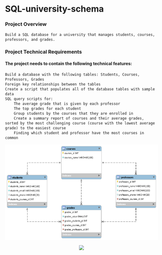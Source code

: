 # SQL-university-schema

### Project Overview

    Build a SQL database for a university that manages students, courses, professors, and grades.

### Project Technical Requirements

#### The project needs to contain the following technical features:

    Build a database with the following tables: Students, Courses, Professors, Grades
    Foreign key relationships between the tables
    Create a script that populates all of the database tables with sample data
    SQL query scripts for:
        The average grade that is given by each professor
        The top grades for each student
        Group students by the courses that they are enrolled in
        Create a summary report of courses and their average grades, sorted by the most challenging course (course with the lowest average grade) to the easiest course
        Finding which student and professor have the most courses in common
        
![EER Diagram](https://github.com/alejandroMAD/SQL-university-schema/blob/main/model.png "EER Diagram")


<p align="center">
  <img src="https://img.shields.io/badge/MySQL%20Workbench-8.0.22-%235d87a1">
</p>
